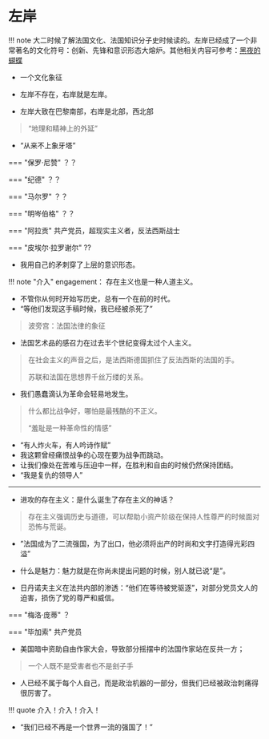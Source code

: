 # 左岸


!!! note 
    大二时候了解法国文化、法国知识分子史时候读的。左岸已经成了一个非常著名的文化符号：创新、先锋和意识形态大熔炉。其他相关内容可参考：[黑夜的蝴蝶](./Butterfly_at_night.md)



- 一个文化象征


- 左岸不存在，右岸就是左岸。
- 左岸大致在巴黎南部，右岸是北部，西北部
> “地理和精神上的外延”

- “从来不上象牙塔”


=== "保罗·尼赞"
    ？？

=== "纪德"
    ？？

=== "马尔罗"
    ？？

=== "明岑伯格"
    ？？

=== "阿拉贡"
    共产党员，超现实主义者，反法西斯战士

=== "皮埃尔·拉罗谢尔"
    ??
- 我用自己的矛刺穿了上层的意识形态。
  
!!! note "介入"
    engagement： 存在主义也是一种人道主义。


- 不管你从何时开始写历史，总有一个在前的时代。
- “等他们发现这手稿时候，我已经被杀死了”
> 波旁宫：法国法律的象征

- 法国艺术品的感召力在过去半个世纪变得太过个人主义。
> 在社会主义的声音之后，是法西斯德国抓住了反法西斯的法国的手。
>
> 苏联和法国在思想界千丝万缕的关系。

- 我们愚蠢滴认为革命会轻易地发生。
> 什么都比战争好，哪怕是最残酷的不正义。
>
> “羞耻是一种革命性的情感”

- “有人炸火车，有人吟诗作赋”
- 我这颗曾经痛恨战争的心现在要为战争而跳动。
- 让我们像处在苦难与压迫中一样，在胜利和自由的时候仍然保持团结。
- “我是复仇的领导人” 


---------

- 进攻的存在主义：是什么诞生了存在主义的神话？
> 存在主义强调历史与道德，可以帮助小资产阶级在保持人性尊严的时候面对恐怖与荒诞。
- ”法国成为了二流强国，为了出口，他必须将出产的时尚和文字打造得光彩四溢”

- 什么是魅力：魅力就是在你尚未提出问题的时候，别人就已说“是”。

- 日丹诺夫主义在法共内部的渗透：“他们在等待被党驱逐”，对部分党员文人的迫害，损伤了党的尊严和威信。


=== "梅洛·庞蒂"
    ？

=== "毕加索"
    共产党员

- 美国暗中资助自由作家大会，导致部分摇摆中的法国作家站在反共一方；
> 一个人既不是受害者也不是刽子手
>
- 人已经不属于每个人自己，而是政治机器的一部分，但我们已经被政治刺痛得很厉害了。

!!! quote 
    介入！介入！介入！

- “我们已经不再是一个世界一流的强国了！”